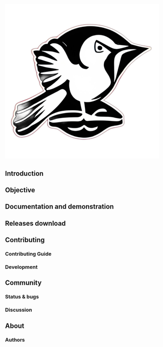 <h1 align="center">
  <img src="./.github/img/logo.png" alt="Apus"></a>
</h1>

## Introduction

## Objective

## Documentation and demonstration

## Releases download

## Contributing

### Contributing Guide

### Development

## Community

### Status & bugs

### Discussion

## About

### Authors

